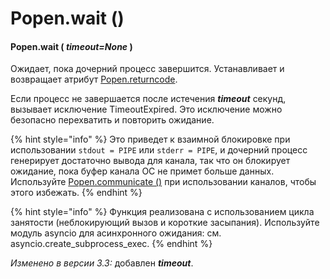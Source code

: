 # Popen.wait \(\)

#### Popen.wait \( _timeout=None_ \)

Ожидает, пока дочерний процесс завершится. Устанавливает и возвращает атрибут [Popen.returncode](https://treasuremaster.gitbook.io/python-docs/parallelnoe-vypolnenie/subprocess/popen.returncode).

Если процесс не завершается после истечения _**timeout**_ секунд, вызывает исключение TimeoutExpired. Это исключение можно безопасно перехватить и повторить ожидание.

{% hint style="info" %}
Это приведет к взаимной блокировке при использовании `stdout = PIPE` или `stderr = PIPE`, и дочерний процесс генерирует достаточно вывода для канала, так что он блокирует ожидание, пока буфер канала ОС не примет больше данных. Используйте [Popen.communicate \(\)](https://treasuremaster.gitbook.io/python-docs/parallelnoe-vypolnenie/subprocess/popen.communicate) при использовании каналов, чтобы этого избежать.
{% endhint %}

{% hint style="info" %}
Функция реализована с использованием цикла занятости \(неблокирующий вызов и короткие засыпания\). Используйте модуль asyncio для асинхронного ожидания: см. asyncio.create\_subprocess\_exec.
{% endhint %}

_Изменено в версии 3.3:_ добавлен _**timeout**_.

